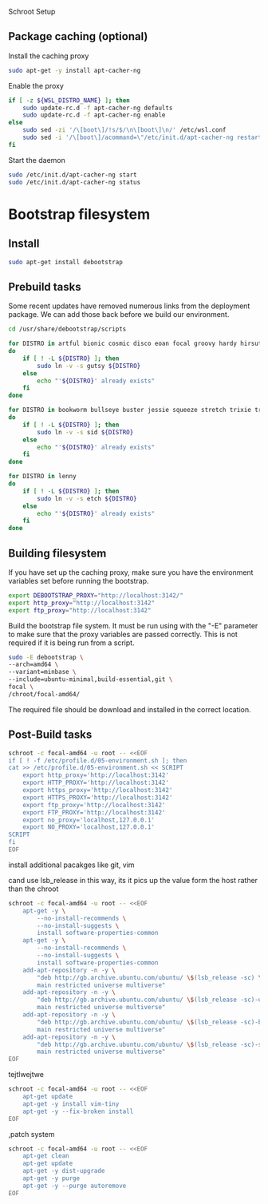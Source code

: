 Schroot Setup

## Package caching (optional)

Install the caching proxy

```bash
sudo apt-get -y install apt-cacher-ng
```

Enable the proxy

```bash
if [ -z ${WSL_DISTRO_NAME} ]; then
    sudo update-rc.d -f apt-cacher-ng defaults
    sudo update-rc.d -f apt-cacher-ng enable
else
    sudo sed -zi '/\[boot\]/!s/$/\n\[boot\]\n/' /etc/wsl.conf
    sudo sed -i '/\[boot\]/acommand=\"/etc/init.d/apt-cacher-ng restart;\"\n' /etc/wsl.conf
fi
```

Start the daemon

```bash
sudo /etc/init.d/apt-cacher-ng start
sudo /etc/init.d/apt-cacher-ng status
```

# Bootstrap filesystem

## Install

```bash
sudo apt-get install debootstrap
```

## Prebuild tasks

Some recent updates have removed numerous links from the deployment package.  We can add those back before we build our environment.

```bash
cd /usr/share/debootstrap/scripts
```

```bash
for DISTRO in artful bionic cosmic disco eoan focal groovy hardy hirsute impish intrepid jammy jaunty karmic kinetic lucid lunar mantic maverick natty noble oneiric precise quantal raring saucy utopic vivid wily xenial yakkety zesty
do
    if [ ! -L ${DISTRO} ]; then
        sudo ln -v -s gutsy ${DISTRO}
    else
        echo "'${DISTRO}' already exists"
    fi
done
```

```bash
for DISTRO in bookworm bullseye buster jessie squeeze stretch trixie trusty wheezy
do
    if [ ! -L ${DISTRO} ]; then
        sudo ln -v -s sid ${DISTRO}
    else
        echo "'${DISTRO}' already exists"
    fi
done
```

```bash
for DISTRO in lenny
do
    if [ ! -L ${DISTRO} ]; then
        sudo ln -v -s etch ${DISTRO}
    else
        echo "'${DISTRO}' already exists"
    fi
done
```

## Building filesystem

If you have set up the caching proxy, make sure you have the environment variables set before running the bootstrap.

```bash
export DEBOOTSTRAP_PROXY="http://localhost:3142/"
export http_proxy="http://localhost:3142"
export ftp_proxy="http://localhost:3142"
```

Build the bootstrap file system.  It must be run using with the "-E" parameter to make sure that the proxy variables are passed correctly.  This is not required if it is being run from a script.

```bash
sudo -E debootstrap \
--arch=amd64 \
--variant=minbase \
--include=ubuntu-minimal,build-essential,git \
focal \
/chroot/focal-amd64/
```

The required file should be download and installed in the correct location.

## Post-Build tasks

```bash
schroot -c focal-amd64 -u root -- <<EOF
if [ ! -f /etc/profile.d/05-environment.sh ]; then
cat >> /etc/profile.d/05-environment.sh << SCRIPT
    export http_proxy='http://localhost:3142'
    export HTTP_PROXY='http://localhost:3142'
    export https_proxy='http://localhost:3142'
    export HTTPS_PROXY='http://localhost:3142'
    export ftp_proxy='http://localhost:3142'
    export FTP_PROXY='http://localhost:3142'
    export no_proxy='localhost,127.0.0.1'
    export NO_PROXY='localhost,127.0.0.1'
SCRIPT
fi
EOF
```

install additional pacakges like git, vim

cand use lsb_release in this way, its it pics up the value form the host rather than the chroot 

```bash
schroot -c focal-amd64 -u root -- <<EOF
    apt-get -y \
        --no-install-recommends \
        --no-install-suggests \
        install software-properties-common
    apt-get -y \
        --no-install-recommends \
        --no-install-suggests \
        install software-properties-common
    add-apt-repository -n -y \
        "deb http://gb.archive.ubuntu.com/ubuntu/ \$(lsb_release -sc) \
        main restricted universe multiverse"
    add-apt-repository -n -y \
        "deb http://gb.archive.ubuntu.com/ubuntu/ \$(lsb_release -sc)-updates \
        main restricted universe multiverse"
    add-apt-repository -n -y \
        "deb http://gb.archive.ubuntu.com/ubuntu/ \$(lsb_release -sc)-backports \
        main restricted universe multiverse"
    add-apt-repository -n -y \
        "deb http://gb.archive.ubuntu.com/ubuntu/ \$(lsb_release -sc)-security \
        main restricted universe multiverse"
EOF
```

tejtlwejtwe

```bash
schroot -c focal-amd64 -u root -- <<EOF
    apt-get update 
    apt-get -y install vim-tiny
    apt-get -y --fix-broken install
EOF
```

,patch system

```bash
schroot -c focal-amd64 -u root -- <<EOF
    apt-get clean
    apt-get update
    apt-get -y dist-upgrade
    apt-get -y purge
    apt-get -y --purge autoremove
EOF
```
